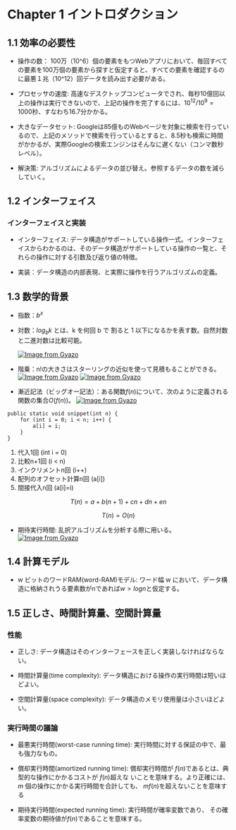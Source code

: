 # Chapter 1 イントロダクション

## 1.1 効率の必要性

- 操作の数： 100万（10^6）個の要素をもつWebアプリにおいて、毎回すべての要素を100万個の要素から探すと仮定すると、すべての要素を確認するのに最悪１兆（10^12）回データを読み出す必要がある。

- プロセッサの速度: 高速なデスクトップコンピュータでされ、毎秒10億回以上の操作は実行できないので、上記の操作を完了するには、$10^{12}/10^{9}=1000$秒、すなわち16.7分かかる。

- 大きなデータセット: Googleは85億ものWebページを対象に検索を行っているので、上記のメソッドで検索を行っているとすると、8.5秒も検索に時間がかかるが、実際Googleの検索エンジンはそんなに遅くない（コンマ数秒レベル）。

- 解決策: アルゴリズムによるデータの並び替え。参照するデータの数を減らしていく。

## 1.2 インターフェイス

### インターフェイスと実装

- インターフェイス: データ構造がサポートしている操作一式。インターフェイスからわかるのは、そのデータ構造がサポートしている操作の一覧と、それらの操作に対する引数及び返り値の特徴。

- 実装：データ構造の内部表現、と実際に操作を行うアルゴリズムの定義。

## 1.3 数学的背景

- 指数：$b^x$

- 対数：$log_{b}k$ とは、k を何回 b で 割ると 1 以下になるかを表す数。自然対数と二進対数は比較可能。

    [![Image from Gyazo](https://i.gyazo.com/bfed0520d3d2398b81a20e7de9fa5f40.png)](https://gyazo.com/bfed0520d3d2398b81a20e7de9fa5f40)

- 階乗：n!の大きさはスターリングの近似を使って見積もることができる。
    [![Image from Gyazo](https://i.gyazo.com/61ea80ae2206cd01681e8c5ab70668e4.png)](https://gyazo.com/61ea80ae2206cd01681e8c5ab70668e4)
    [![Image from Gyazo](https://i.gyazo.com/da3ac7f08bd94d279d816613816e1508.png)](https://gyazo.com/da3ac7f08bd94d279d816613816e1508)

- 漸近記法（ビッグオー記法）：ある関数$f(n)$について、次のように定義される関数の集合$O(f (n))$。
    [![Image from Gyazo](https://i.gyazo.com/345d16bb17924ed9332acaf68b26e2d4.png)](https://gyazo.com/345d16bb17924ed9332acaf68b26e2d4)

```
public static void snippet(int n) {
    for (int i = 0; i < n; i++) {
        a[i] = i;
    }
}
```
1. 代入1回 (int i = 0)
2. 比較n+1回 (i < n)
3. インクリメントn回 (i++)
4. 配列のオフセット計算n回 (a[i])
5. 間接代入n回 (a[i]=i)

$$T(n) = a+b(n+1)+cn+dn+en$$

$$T (n) = O(n)$$

- 期待実行時間: 乱択アルゴリズムを分析する際に用いる。
    [![Image from Gyazo](https://i.gyazo.com/8ad908ba07055d1edd894e89d7972c02.png)](https://gyazo.com/8ad908ba07055d1edd894e89d7972c02)

## 1.4 計算モデル

- w ビットのワードRAM(word-RAM)モデル: ワード幅 w において、データ構造に格納されうる要素数がnであれば$w > logn$と仮定する。

## 1.5 正しさ、時間計算量、空間計算量

### 性能

- 正しさ: データ構造はそのインターフェースを正しく実装しなければならない。

- 時間計算量(time complexity): データ構造における操作の実行時間は短いほどよい。

- 空間計算量(space complexity): データ構造のメモリ使用量は小さいほどよい。

### 実行時間の議論

- 最悪実行時間(worst-case running time): 実行時間に対する保証の中で、最も強力なもの。

- 償却実行時間(amortized running time): 償却実行時間が $f(n)$であるとは、典型的な操作にかかるコストが $f(n)$超えな いことを意味する。より正確には、$m$ 個の操作にかかる実行時間を合計しても、 $mf(n)$を超えないことを意味する

- 期待実行時間(expected running time): 実行時間が確率変数であり、 その確率変数の期待値が$f(n)$であることを意味する。


